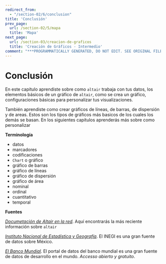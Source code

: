 ```yaml
---
redirect_from:
  - "/section-02/6/conclusion"
title: 'Conclusión'
prev_page:
  url: /section-02/5/mapa
  title: 'Mapa'
next_page:
  url: /section-03/creacion-de-graficos
  title: 'Creación de Gráficos - Intermedio'
comment: "***PROGRAMMATICALLY GENERATED, DO NOT EDIT. SEE ORIGINAL FILES IN /content***"
---
```

Conclusión
==========

En este capítulo aprendiste sobre como `altair` trabaja con tus datos, los elementos básicos de un gráfico de `altair`, como se crea un gráfico, configuraciones básicas para personalizar tus visualizaciones.

También aprendiste como crear gráficos de líneas, de barras, de dispersión y de areas. Estos son los tipos de gráficos más basicos de los cuales los demás se basan. En los siguientes capítulos aprenderás más sobre como personalizar

**Terminología**

* datos
* marcadores
* codificaciones
* `Chart` o gráfico
* gráfico de barras
* gráfico de líneas
* gráfico de dispersión
* gráfico de área 
* nominal
* ordinal
* cuantitativo
* temporal


**Fuentes**

[*Documetación de Altair en la red*](https://www.altair-viz.github.io). Aquí encontrarás la más reciente información sobre `altair`

[*Instituto Nacional de Estadística y Geografía*](https://www.inegi.org.mx). El INEGI es una gran fuente de datos sobre México.

[*El Banco Mundial*](https://datos.bancomundial.org/). El portal de datos del banco mundial es una gran fuente de datos de desarrollo en el mundo. _Accesso abierto y gratuito_.
